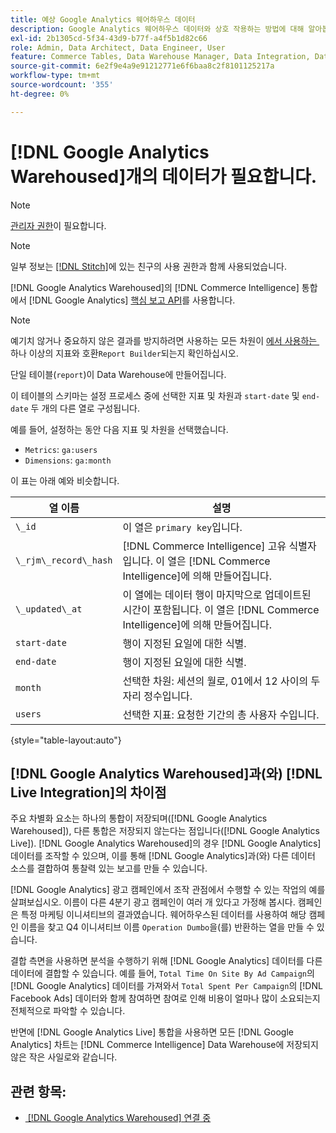 ```yaml
---
title: 예상 Google Analytics 웨어하우스 데이터
description: Google Analytics 웨어하우스 데이터와 상호 작용하는 방법에 대해 알아봅니다.
exl-id: 2b1305cd-5f34-43d9-b77f-a4f5b1d82c66
role: Admin, Data Architect, Data Engineer, User
feature: Commerce Tables, Data Warehouse Manager, Data Integration, Data Import/Export
source-git-commit: 6e2f9e4a9e91212771e6f6baa8c2f8101125217a
workflow-type: tm+mt
source-wordcount: '355'
ht-degree: 0%

---
```


# [!DNL Google Analytics Warehoused]개의 데이터가 필요합니다.

>[!NOTE]
>
>[관리자 권한](../../../administrator/user-management/user-management.md)이 필요합니다.

>[!NOTE]
>
>일부 정보는 [[!DNL Stitch]](https://www.stitchdata.com/docs/integrations/saas/google-analytics)에 있는 친구의 사용 권한과 함께 사용되었습니다.

[!DNL Google Analytics Warehoused]의 [!DNL Commerce Intelligence] 통합에서 [!DNL Google Analytics] [핵심 보고 API](https://developers.google.com/analytics/devguides/reporting/core/v3/)를 사용합니다.

>[!NOTE]
>
>예기치 않거나 중요하지 않은 결과를 방지하려면 사용하는 모든 차원이 [에서 사용하는 &#x200B;](https://ga-dev-tools.google/dimensions-metrics-explorer/)하나 이상의 지표와 호환`Report Builder`되는지 확인하십시오.

단일 테이블(`report`)이 Data Warehouse에 만들어집니다.

이 테이블의 스키마는 설정 프로세스 중에 선택한 지표 및 차원과 `start-date` 및 `end-date` 두 개의 다른 열로 구성됩니다.

예를 들어, 설정하는 동안 다음 지표 및 차원을 선택했습니다.

* `Metrics`: `ga:users`
* `Dimensions`: `ga:month`

이 표는 아래 예와 비슷합니다.

| **열 이름** | **설명** |
|-----|-----|
| `\_id` | 이 열은 `primary key`입니다. |
| `\_rjm\_record\_hash` | [!DNL Commerce Intelligence] 고유 식별자입니다. 이 열은 [!DNL Commerce Intelligence]에 의해 만들어집니다. |
| `\_updated\_at` | 이 열에는 데이터 행이 마지막으로 업데이트된 시간이 포함됩니다. 이 열은 [!DNL Commerce Intelligence]에 의해 만들어집니다. |
| `start-date` | 행이 지정된 요일에 대한 식별. |
| `end-date` | 행이 지정된 요일에 대한 식별. |
| `month` | 선택한 차원: 세션의 월로, 01에서 12 사이의 두 자리 정수입니다. |
| `users` | 선택한 지표: 요청한 기간의 총 사용자 수입니다. |

{style="table-layout:auto"}

## [!DNL Google Analytics Warehoused]과(와) [!DNL Live Integration]의 차이점

주요 차별화 요소는 하나의 통합이 저장되며([!DNL Google Analytics Warehoused]), 다른 통합은 저장되지 않는다는 점입니다([!DNL Google Analytics Live]). [!DNL Google Analytics Warehoused]의 경우 [!DNL Google Analytics] 데이터를 조작할 수 있으며, 이를 통해 [!DNL Google Analytics]과(와) 다른 데이터 소스를 결합하여 통찰력 있는 보고를 만들 수 있습니다.

[!DNL Google Analytics] 광고 캠페인에서 조작 관점에서 수행할 수 있는 작업의 예를 살펴보십시오. 이름이 다른 4분기 광고 캠페인이 여러 개 있다고 가정해 봅시다. 캠페인은 특정 마케팅 이니셔티브의 결과였습니다. 웨어하우스된 데이터를 사용하여 해당 캠페인 이름을 찾고 Q4 이니셔티브 이름 `Operation Dumbo`을(를) 반환하는 열을 만들 수 있습니다.

결합 측면을 사용하면 분석을 수행하기 위해 [!DNL Google Analytics] 데이터를 다른 데이터에 결합할 수 있습니다. 예를 들어, `Total Time On Site By Ad Campaign`의 [!DNL Google Analytics] 데이터를 가져와서 `Total Spent Per Campaign`의 [!DNL Facebook Ads] 데이터와 함께 참여하면 참여로 인해 비용이 얼마나 많이 소요되는지 전체적으로 파악할 수 있습니다.

반면에 [!DNL Google Analytics Live] 통합을 사용하면 모든 [!DNL Google Analytics] 차트는 [!DNL Commerce Intelligence] Data Warehouse에 저장되지 않은 작은 사일로와 같습니다.

## 관련 항목:

* [&#x200B; [!DNL Google Analytics Warehoused] 연결 중](../integrations/google-analytics-warehoused.md)
